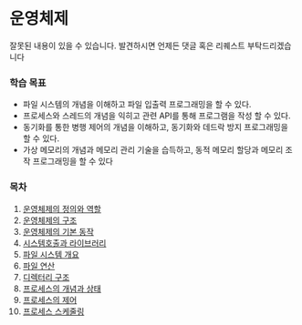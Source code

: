 # 운영체제  
잘못된 내용이 있을 수 있습니다. 발견하시면 언제든 댓글 혹은 리퀘스트 부탁드리겠습니다

### 학습 목표
* 파일 시스템의 개념을 이해하고 파일 입출력 프로그래밍을 할 수 있다.
* 프로세스와 스레드의 개념을 익히고 관련 API를 통해 프로그램을 작성 할 수 있다.
* 동기화를 통한 병행 제어의 개념을 이해하고, 동기화와 데드락 방지 프로그래밍을 할 수 있다.
* 가상 메모리의 개념과 메모리 관리 기술을 습득하고, 동적 메모리 할당과 메모리 조작 프로그래밍을 할 수 있다

### 목차
1. [운영체제의 정의와 역할](https://github.com/sbh2ch/Operation_System_study/tree/master/1.%20%EC%9A%B4%EC%98%81%EC%B2%B4%EC%A0%9C%EC%9D%98%20%EC%A0%95%EC%9D%98%EC%99%80%20%EC%97%AD%ED%95%A0)
2. [운영체제의 구조](https://github.com/sbh2ch/Operation_System_study/tree/master/2.%20%EC%9A%B4%EC%98%81%EC%B2%B4%EC%A0%9C%EC%9D%98%20%EA%B5%AC%EC%A1%B0)
3. [운영체제의 기본 동작](https://github.com/sbh2ch/Operation_System_study/tree/master/3.%20%EC%9A%B4%EC%98%81%EC%B2%B4%EC%A0%9C%EC%9D%98%20%EA%B8%B0%EB%B3%B8%20%EB%8F%99%EC%9E%91)
4. [시스템호출과 라이브러리](https://github.com/sbh2ch/Operation_System_study/tree/master/4.%20%EC%8B%9C%EC%8A%A4%ED%85%9C%20%ED%98%B8%EC%B6%9C%EA%B3%BC%20%EB%9D%BC%EC%9D%B4%EB%B8%8C%EB%9F%AC%EB%A6%AC)
5. [파일 시스템 개요](https://github.com/sbh2ch/Operation_System_study/tree/master/5.%20%ED%8C%8C%EC%9D%BC%EC%8B%9C%EC%8A%A4%ED%85%9C%20%EA%B0%9C%EC%9A%94)
6. [파일 연산](https://github.com/sbh2ch/Operation_System_study/tree/master/6.%20%ED%8C%8C%EC%9D%BC%20%EC%97%B0%EC%82%B0)
7. [디렉터리 구조](https://github.com/sbh2ch/Operation_System_study/tree/master/7.%20%EB%94%94%EB%A0%89%ED%86%A0%EB%A6%AC%20%EA%B5%AC%EC%A1%B0)
8. [프로세스의 개념과 상태](https://github.com/sbh2ch/Operation_System_study/tree/master/8.%20%ED%94%84%EB%A1%9C%EC%84%B8%EC%8A%A4%EC%9D%98%20%EA%B0%9C%EB%85%90%EA%B3%BC%20%EC%83%81%ED%83%9C)
9. [프로세스의 제어](https://github.com/sbh2ch/Operation_System/tree/master/9.%20%ED%94%84%EB%A1%9C%EC%84%B8%EC%8A%A4%EC%9D%98%20%EC%A0%9C%EC%96%B4)
10. [프로세스 스케줄링](https://github.com/sbh2ch/Operation_System/tree/master/10.%20%ED%94%84%EB%A1%9C%EC%84%B8%EC%8A%A4%20%EC%8A%A4%EC%BC%80%EC%A4%84%EB%A7%81)
